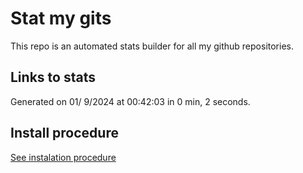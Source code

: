 # Stat my gits

This repo is an automated stats builder for all my github repositories.

## Links to stats


Generated on 01/ 9/2024 at 00:42:03 in 0 min, 2 seconds.

## Install procedure

[See instalation procedure](./src/install.md)
